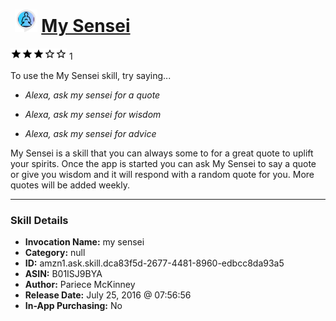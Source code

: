 # &nbsp;<img src="skill_icon" alt="My Sensei icon" width="36"> [My Sensei](http://alexa.amazon.com/#skills/amzn1.ask.skill.dca83f5d-2677-4481-8960-edbcc8da93a5)
![3 stars](../../images/ic_star_black_18dp_1x.png)![3 stars](../../images/ic_star_black_18dp_1x.png)![3 stars](../../images/ic_star_black_18dp_1x.png)![3 stars](../../images/ic_star_border_black_18dp_1x.png)![3 stars](../../images/ic_star_border_black_18dp_1x.png) 1

To use the My Sensei skill, try saying...

* *Alexa, ask my sensei for a quote*

* *Alexa, ask my sensei for wisdom*

* *Alexa, ask my sensei for advice*

My Sensei is a skill that you can always some to for a great quote to uplift your spirits. Once the app is started you can ask My Sensei to say a quote or give you wisdom and it will respond with a random quote for you. More quotes will be added weekly.

***

### Skill Details

* **Invocation Name:** my sensei
* **Category:** null
* **ID:** amzn1.ask.skill.dca83f5d-2677-4481-8960-edbcc8da93a5
* **ASIN:** B01ISJ9BYA
* **Author:** Pariece McKinney
* **Release Date:** July 25, 2016 @ 07:56:56
* **In-App Purchasing:** No
